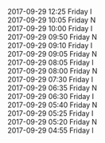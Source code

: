 2017-09-29 12:25 Friday  I  
2017-09-29 10:05 Friday  N  
2017-09-29 10:00 Friday  I  
2017-09-29 09:50 Friday  N  
2017-09-29 09:10 Friday  I  
2017-09-29 09:05 Friday  N  
2017-09-29 08:05 Friday  I  
2017-09-29 08:00 Friday  N  
2017-09-29 07:30 Friday  I  
2017-09-29 06:35 Friday  N  
2017-09-29 06:30 Friday  I  
2017-09-29 05:40 Friday  N  
2017-09-29 05:25 Friday  I  
2017-09-29 05:20 Friday  N  
2017-09-29 04:55 Friday  I  

